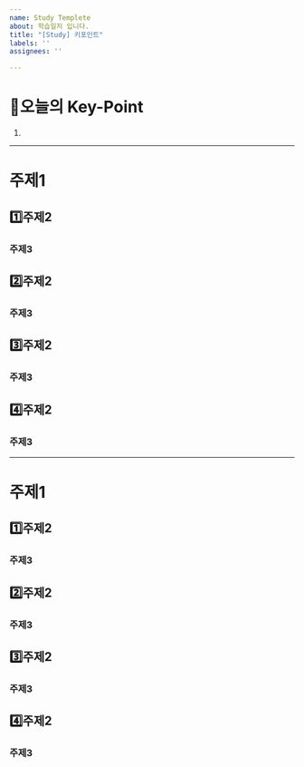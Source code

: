 ```yaml
---
name: Study Templete
about: 학습일지 입니다.
title: "[Study] 키포인트"
labels: ''
assignees: ''

---
```


# 🔎오늘의 Key-Point

1. 

---

# 주제1

## 1️⃣주제2

### 주제3

## 2️⃣주제2

### 주제3

## 3️⃣주제2

### 주제3

## 4️⃣주제2

### 주제3

---

# 주제1

## 1️⃣주제2

### 주제3

## 2️⃣주제2

### 주제3

## 3️⃣주제2

### 주제3

## 4️⃣주제2

### 주제3
